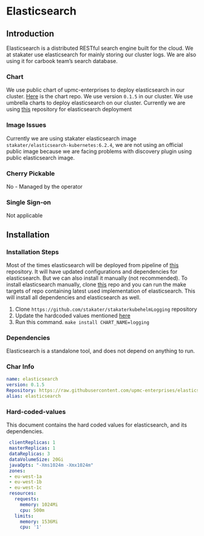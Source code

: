 # Elasticsearch

## Introduction

Elasticsearch is a distributed RESTful search engine built for the cloud. We at stakater use elasticsearch for mainly storing our cluster logs. We are also using it for carbook team’s search database. 

### Chart

We use public chart of upmc-enterprises to deploy elasticsearch in our cluster. [Here](https://github.com/upmc-enterprises/elasticsearch-operator/tree/master/charts/elasticsearch) is the chart repo.
We use version `0.1.5` in our cluster. We use umbrella charts to deploy elasticsearch on our cluster. Currently we are using [this](https://github.com/stakater/stakaterkubelogging) repository for elasticsearch deployment

### Image Issues

Currently we are using stakater elasticsearch image `stakater/elasticsearch-kubernetes:6.2.4`, we are not using an official public image because we are facing problems with discovery plugin using public elasticsearch image.

### Cherry Pickable

No - Managed by the operator

### Single Sign-on

Not applicable

## Installation

### Installation Steps

Most of the times elasticsearch will be deployed from pipeline of [this](https://github.com/stakater/stakaterkubehelmLogging) repository. It will have updated configurations and dependencies for elasticsearch. But we can also install it manually (not recommended). To install elasticsearch manually, clone [this](https://github.com/stakater/stakaterkubehelmLogging) repo and you can run the make targets of repo containing latest used implementation of elasticsearch. This will install all dependencies and elasticsearch as well.

1. Clone `https://github.com/stakater/stakaterkubehelmLogging` repository
2. Update the hardcoded values mentioned [here](#Hard-coded-values)
3. Run this command. `make install CHART_NAME=logging`

### Dependencies

Elasticsearch is a standalone tool, and does not depend on anything to run.  

### Char Info

```yaml
name: elasticsearch
version: 0.1.5
Repository: https://raw.githubusercontent.com/upmc-enterprises/elasticsearch-operator/master/charts
alias: elasticsearch
```

### Hard-coded-values

This document contains the hard coded values for elasticsearch, and its dependencies.

```yaml
 clientReplicas: 1
 masterReplicas: 1
 dataReplicas: 3
 dataVolumeSize: 20Gi
 javaOpts: "-Xms1024m -Xmx1024m"
 zones:
 - eu-west-1a
 - eu-west-1b
 - eu-west-1c
 resources:
   requests:
     memory: 1024Mi
     cpu: 500m
   limits:
     memory: 1536Mi
     cpu: '1'
```